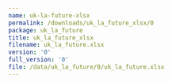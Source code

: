 ```yaml
---
name: uk-la-future-xlsx
permalink: /downloads/uk_la_future_xlsx/0
package: uk_la_future
title: uk_la_future_xlsx
filename: uk_la_future.xlsx
version: '0'
full_version: '0'
file: /data/uk_la_future/0/uk_la_future.xlsx
---
```

